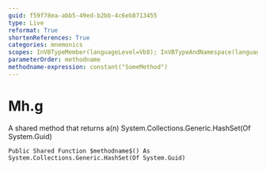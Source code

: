 ```yaml
---
guid: f59f78ea-abb5-49ed-b2bb-4c6eb8713455
type: Live
reformat: True
shortenReferences: True
categories: mnemonics
scopes: InVBTypeMember(languageLevel=Vb8); InVBTypeAndNamespace(languageLevel=Vb8)
parameterOrder: methodname
methodname-expression: constant("SomeMethod")
---
```


# Mh.g

A shared method that returns a(n) System.Collections.Generic.HashSet(Of System.Guid)

```
Public Shared Function $methodname$() As System.Collections.Generic.HashSet(Of System.Guid)
```
